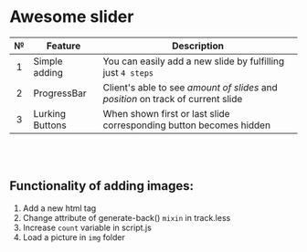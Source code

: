 # Awesome slider


|№  | **Feature**      | **Description**|
|:-:|------------------|----------------|
|1  | Simple adding    |You can easily add a new slide by fulfilling just `4 steps`
|2  | ProgressBar      |Client's able to see *amount of slides* and *position* on track of current slide
|3  | Lurking Buttons  |When shown first or last slide corresponding button becomes hidden

<br>
<br>

## Functionality of adding images:

1) Add a new html tag
2) Change attribute of generate-back() `mixin` in track.less
3) Increase `count` variable in script.js
4) Load a picture in `img` folder